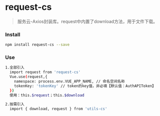 # request-cs

> 服务云-Axios封装库。request中内置了download方法，用于文件下载。

### Install

``` bash
npm install request-cs --save
```

### Use

``` bash
1.全部引入
  import request from 'request-cs'
  Vue.use(request,{
    namespace: process.env.VUE_APP_NAME, // 命名空间名称
    tokenKey: 'tokenKey' // token的key值，非必填【默认值：AuthAPIToken】
  })
  使用：this.$request；this.$download
  
2.按需引入
  import { download, request } from 'utils-cs'
```
